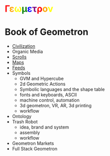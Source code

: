 # <span style = "color:red">Γ</span><span style = "color:orange">ε</span><span style = "color:yellow">ω</span><span style = "color:green">μ</span><span style = "color:blue">ε</span><span style = "color:purple">τ</span><span style = "color:red">ρ</span><span style = "color:orange">ο</span><span style = "color:yellow">ν</span>

# Book of Geometron 

 - [Civilization](scrolls/civilization.md)
 - Organic Media
 - [Scrolls](scrolls/scrolls/md)
 - [Maps](scrolls/maps.md)
 - [Feeds](scrolls/feeds.md)
 - Symbols
    - GVM and Hypercube
    - 2d Geometric Actions
    - Symbolic languages and the shape table
    - fonts and keyboards, ASCII
    - machine control, automation
    - 3d geometron, VR, AR, 3d printing
    - workflow 
 - Ontology
 - Trash Robot
    - idea, brand and system
    - assembly
    - workflow
 - Geometron Markets
 - Full Stack Geometron